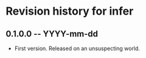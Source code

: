 # Revision history for infer

## 0.1.0.0 -- YYYY-mm-dd

* First version. Released on an unsuspecting world.
